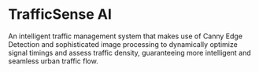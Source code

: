 # TrafficSense AI
 An intelligent traffic management system that makes use of Canny Edge Detection and sophisticated image processing to dynamically optimize signal timings and assess traffic density, guaranteeing more intelligent and seamless urban traffic flow.
